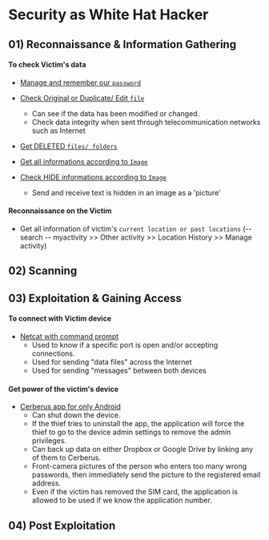 
# Security as White Hat Hacker

## 01) Reconnaissance & Information Gathering

#### To check Victim's data

- [Manage and remember our `password`](https://github.com/denuwan-yasodhana/security/tree/main/To%20check%20Victim's%20data/KeePass)

- [Check Original or Duplicate/ Edit `file`](https://github.com/denuwan-yasodhana/security/tree/main/To%20check%20Victim's%20data/HashCal)

	- Can see if the data has been modified or changed.
	- Check data integrity when sent through telecommunication networks such as Internet

- [Get DELETED `files/ folders`](https://github.com/denuwan-yasodhana/security/tree/main/To%20check%20Victim's%20data/EaseUS)

- [Get all informations according to `Image`](https://metapicz.com)

- [Check HIDE informations according to `Image`](https://github.com/denuwan-yasodhana/security/tree/main/To%20check%20Victim's%20data/Quickstego)
	- Send and receive text is hidden in an image as a 'picture'

#### Reconnaissance on the Victim

- Get all information of victim's `current location or past locations` (-- search -- myactivity >> Other activity >> Location History >> Manage activity)

## 02) Scanning



## 03) Exploitation & Gaining Access

#### To connect with Victim device

- [Netcat with command prompt](https://github.com/Denuwan98/security/tree/main/To%20connect%20with%20Victim%20device/Netcat%20with%20cmd)
	- Used to know if a specific port is open and/or accepting connections.
	- Used for sending "data files" across the Internet
	- Used for sending "messages" between both devices

#### Get power of the victim's device

- [Cerberus app for only Android](https://github.com/denuwan-yasodhana/security/tree/main/Get%20power%20of%20the%20victim's%20device/Cerberus)
	- Can shut down the device.
	- If the thief tries to uninstall the app, the application will force the thief to go to the device admin settings to remove the admin privileges.
	- Can back up data on either Dropbox or Google Drive by linking any of them to Cerberus.
	- Front-camera pictures of the person who enters too many wrong passwords, then immediately send the picture to the registered email address.
	- Even if the victim has removed the SIM card, the application is allowed to be used if we know the application number.

## 04) Post Exploitation






